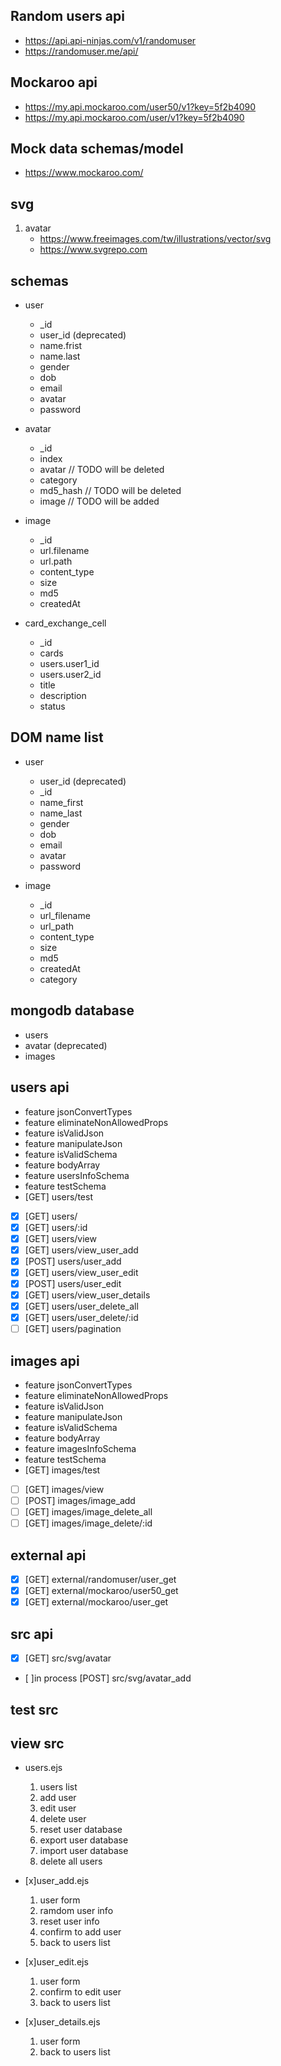 ## Random users api

- https://api.api-ninjas.com/v1/randomuser
- https://randomuser.me/api/

## Mockaroo api

- https://my.api.mockaroo.com/user50/v1?key=5f2b4090
- https://my.api.mockaroo.com/user/v1?key=5f2b4090

## Mock data schemas/model

- https://www.mockaroo.com/

## svg

1. avatar
   - https://www.freeimages.com/tw/illustrations/vector/svg
   - https://www.svgrepo.com

## schemas

- user

  - \_id
  - user_id (deprecated)
  - name.frist
  - name.last
  - gender
  - dob
  - email
  - avatar
  - password

- avatar

  - \_id
  - index
  - avatar // TODO will be deleted
  - category
  - md5_hash // TODO will be deleted
  - image // TODO will be added

- image

  - \_id
  - url.filename
  - url.path
  - content_type
  - size
  - md5
  - createdAt

- card_exchange_cell
  - \_id
  - cards
  - users.user1_id
  - users.user2_id
  - title
  - description
  - status

## DOM name list

- user

  - user_id (deprecated)
  - \_id
  - name_first
  - name_last
  - gender
  - dob
  - email
  - avatar
  - password

- image
  - \_id
  - url_filename
  - url_path
  - content_type
  - size
  - md5
  - createdAt
  - category

## mongodb database

- users
- avatar (deprecated)
- images

## users api

- feature jsonConvertTypes
- feature eliminateNonAllowedProps
- feature isValidJson
- feature manipulateJson
- feature isValidSchema
- feature bodyArray
- feature usersInfoSchema
- feature testSchema
- [GET] users/test

- [x] [GET] users/
- [x] [GET] users/:id
- [x] [GET] users/view
- [x] [GET] users/view_user_add
- [x] [POST] users/user_add
- [x] [GET] users/view_user_edit
- [x] [POST] users/user_edit
- [x] [GET] users/view_user_details
- [x] [GET] users/user_delete_all
- [x] [GET] users/user_delete/:id
- [ ] [GET] users/pagination

## images api

- feature jsonConvertTypes
- feature eliminateNonAllowedProps
- feature isValidJson
- feature manipulateJson
- feature isValidSchema
- feature bodyArray
- feature imagesInfoSchema
- feature testSchema
- [GET] images/test

- [ ] [GET] images/view
- [ ] [POST] images/image_add
- [ ] [GET] images/image_delete_all
- [ ] [GET] images/image_delete/:id

## external api

- [x] [GET] external/randomuser/user_get
- [x] [GET] external/mockaroo/user50_get
- [x] [GET] external/mockaroo/user_get

## src api

- [x] [GET] src/svg/avatar
- [ ]in process [POST] src/svg/avatar_add

## test src

## view src

- users.ejs

  1.  users list
  2.  add user
  3.  edit user
  4.  delete user
  5.  reset user database
  6.  export user database
  7.  import user database
  8.  delete all users

- [x]user_add.ejs

  1.  user form
  2.  ramdom user info
  3.  reset user info
  4.  confirm to add user
  5.  back to users list

- [x]user_edit.ejs

  1.  user form
  2.  confirm to edit user
  3.  back to users list

- [x]user_details.ejs

  1.  user form
  2.  back to users list
